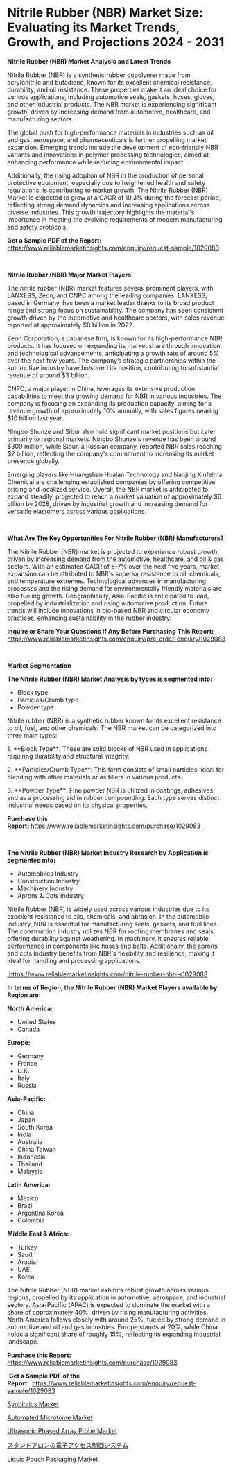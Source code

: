 <p><h1>Nitrile Rubber (NBR) Market Size: Evaluating its Market Trends, Growth, and Projections 2024 - 2031</h1></p><p><strong>Nitrile Rubber (NBR) Market Analysis and Latest Trends</strong></p>
<p><p>Nitrile Rubber (NBR) is a synthetic rubber copolymer made from acrylonitrile and butadiene, known for its excellent chemical resistance, durability, and oil resistance. These properties make it an ideal choice for various applications, including automotive seals, gaskets, hoses, gloves, and other industrial products. The NBR market is experiencing significant growth, driven by increasing demand from automotive, healthcare, and manufacturing sectors. </p><p>The global push for high-performance materials in industries such as oil and gas, aerospace, and pharmaceuticals is further propelling market expansion. Emerging trends include the development of eco-friendly NBR variants and innovations in polymer processing technologies, aimed at enhancing performance while reducing environmental impact. </p><p>Additionally, the rising adoption of NBR in the production of personal protective equipment, especially due to heightened health and safety regulations, is contributing to market growth. The Nitrile Rubber (NBR) Market is expected to grow at a CAGR of 10.3% during the forecast period, reflecting strong demand dynamics and increasing applications across diverse industries. This growth trajectory highlights the material's importance in meeting the evolving requirements of modern manufacturing and safety protocols.</p></p>
<p><strong>Get a Sample PDF of the Report:&nbsp;</strong> <a href="https://www.reliablemarketinsights.com/enquiry/request-sample/1029083">https://www.reliablemarketinsights.com/enquiry/request-sample/1029083</a></p>
<p>&nbsp;</p>
<p><strong>Nitrile Rubber (NBR) Major Market Players</strong></p>
<p><p>The nitrile rubber (NBR) market features several prominent players, with LANXESS, Zeon, and CNPC among the leading companies. LANXESS, based in Germany, has been a market leader thanks to its broad product range and strong focus on sustainability. The company has seen consistent growth driven by the automotive and healthcare sectors, with sales revenue reported at approximately $8 billion in 2022.</p><p>Zeon Corporation, a Japanese firm, is known for its high-performance NBR products. It has focused on expanding its market share through innovation and technological advancements, anticipating a growth rate of around 5% over the next few years. The company’s strategic partnerships within the automotive industry have bolstered its position, contributing to substantial revenue of around $3 billion.</p><p>CNPC, a major player in China, leverages its extensive production capabilities to meet the growing demand for NBR in various industries. The company is focusing on expanding its production capacity, aiming for a revenue growth of approximately 10% annually, with sales figures nearing $10 billion last year.</p><p>Ningbo Shunze and Sibur also hold significant market positions but cater primarily to regional markets. Ningbo Shunze's revenue has been around $300 million, while Sibur, a Russian company, reported NBR sales reaching $2 billion, reflecting the company's commitment to increasing its market presence globally.</p><p>Emerging players like Huangshan Hualan Technology and Nanjing Xinfeima Chemical are challenging established companies by offering competitive pricing and localized service. Overall, the NBR market is anticipated to expand steadily, projected to reach a market valuation of approximately $6 billion by 2028, driven by industrial growth and increasing demand for versatile elastomers across various applications.</p></p>
<p>&nbsp;</p>
<p><strong>What Are The Key Opportunities For Nitrile Rubber (NBR) Manufacturers?</strong></p>
<p><p>The Nitrile Rubber (NBR) market is projected to experience robust growth, driven by increasing demand from the automotive, healthcare, and oil & gas sectors. With an estimated CAGR of 5-7% over the next five years, market expansion can be attributed to NBR's superior resistance to oil, chemicals, and temperature extremes. Technological advances in manufacturing processes and the rising demand for environmentally friendly materials are also fueling growth. Geographically, Asia-Pacific is anticipated to lead, propelled by industrialization and rising automotive production. Future trends will include innovations in bio-based NBR and circular economy practices, enhancing sustainability in the rubber industry.</p></p>
<p><strong>Inquire or Share Your Questions If Any Before Purchasing This Report:</strong> <a href="https://www.reliablemarketinsights.com/enquiry/pre-order-enquiry/1029083">https://www.reliablemarketinsights.com/enquiry/pre-order-enquiry/1029083</a></p>
<p>&nbsp;</p>
<p><strong>Market Segmentation</strong></p>
<p><strong>The Nitrile Rubber (NBR) Market Analysis by types is segmented into:</strong></p>
<p><ul><li>Block type</li><li>Particles/Crumb type</li><li>Powder type</li></ul></p>
<p><p>Nitrile rubber (NBR) is a synthetic rubber known for its excellent resistance to oil, fuel, and other chemicals. The NBR market can be categorized into three main types: </p><p>1. **Block Type**: These are solid blocks of NBR used in applications requiring durability and structural integrity.</p><p>2. **Particles/Crumb Type**: This form consists of small particles, ideal for blending with other materials or as fillers in various products.</p><p>3. **Powder Type**: Fine powder NBR is utilized in coatings, adhesives, and as a processing aid in rubber compounding. Each type serves distinct industrial needs based on its physical properties.</p></p>
<p><strong>Purchase this Report:&nbsp;</strong><a href="https://www.reliablemarketinsights.com/purchase/1029083">https://www.reliablemarketinsights.com/purchase/1029083</a></p>
<p>&nbsp;</p>
<p><strong>The Nitrile Rubber (NBR) Market Industry Research by Application is segmented into:</strong></p>
<p><ul><li>Automobiles Industry</li><li>Construction Industry</li><li>Machinery Industry</li><li>Aprons & Cots Industry</li></ul></p>
<p><p>Nitrile Rubber (NBR) is widely used across various industries due to its excellent resistance to oils, chemicals, and abrasion. In the automobile industry, NBR is essential for manufacturing seals, gaskets, and fuel lines. The construction industry utilizes NBR for roofing membranes and seals, offering durability against weathering. In machinery, it ensures reliable performance in components like hoses and belts. Additionally, the aprons and cots industry benefits from NBR's flexibility and resilience, making it ideal for handling and processing applications.</p></p>
<p><a href="https://www.reliablemarketinsights.com/nitrile-rubber-nbr--r1029083">&nbsp;https://www.reliablemarketinsights.com/nitrile-rubber-nbr--r1029083</a></p>
<p><strong>In terms of Region, the Nitrile Rubber (NBR) Market Players available by Region are:</strong></p>
<p>
    <p> <strong> North America: </strong>
        <ul>
            <li>United States</li>
            <li>Canada</li>
        </ul>
        </p> 
    <p> <strong> Europe: </strong>
        <ul>
            <li>Germany</li>
            <li>France</li>
            <li>U.K.</li>
            <li>Italy</li>
            <li>Russia</li>
        </ul>
        </p> 
    <p> <strong> Asia-Pacific: </strong>
        <ul>
            <li>China</li>
            <li>Japan</li>
            <li>South Korea</li>
            <li>India</li>
            <li>Australia</li>
            <li>China Taiwan</li>
            <li>Indonesia</li>
            <li>Thailand</li>
            <li>Malaysia</li>
        </ul>
        </p> 
    <p> <strong> Latin America: </strong>
        <ul>
            <li>Mexico</li>
            <li>Brazil</li>
            <li>Argentina Korea</li>
            <li>Colombia</li>
        </ul>
        </p> 
    <p> <strong> Middle East & Africa: </strong>
        <ul>
            <li>Turkey</li>
            <li>Saudi</li>
            <li>Arabia</li>
            <li>UAE</li>
            <li>Korea</li>
        </ul>
    </p>
    </p>
<p><p>The Nitrile Rubber (NBR) market exhibits robust growth across various regions, propelled by its application in automotive, aerospace, and industrial sectors. Asia-Pacific (APAC) is expected to dominate the market with a share of approximately 40%, driven by rising manufacturing activities. North America follows closely with around 25%, fueled by strong demand in automotive and oil and gas industries. Europe stands at 20%, while China holds a significant share of roughly 15%, reflecting its expanding industrial landscape.</p></p>
<p><strong>Purchase this Report: </strong><a href="https://www.reliablemarketinsights.com/purchase/1029083">https://www.reliablemarketinsights.com/purchase/1029083</a></p>
<p>&nbsp;<strong>Get a Sample PDF of the Report:&nbsp;&nbsp;</strong><a href="https://www.reliablemarketinsights.com/enquiry/request-sample/1029083">https://www.reliablemarketinsights.com/enquiry/request-sample/1029083</a></p>
<p><strong></strong></p>
<p><p><a href="https://issuu.com/reportprime-2/docs/synbiotics-market-size-2030.pptx_268a61bc7283f6">Synbiotics Market</a></p><p><a href="https://www.linkedin.com/pulse/future-insights-automated-microtome-market-trends-regional-analysis-elcyf?trackingId=ujPWNpimSQmjf576iWTKsQ%3D%3D">Automated Microtome Market</a></p><p><a href="https://www.linkedin.com/pulse/global-ultrasonic-phased-array-probe-market-sector2024-2031-wl3je?trackingId=2eY%2BfvXcRziTkJAVAIR5hg%3D%3D">Ultrasonic Phased Array Probe Market</a></p><p><a href="https://medium.com/@maudward1907/standalone-electronic-access-control-systems-market-%E3%81%AF-%E3%82%B3%E3%82%B9%E3%83%88%E7%AE%A1%E7%90%86%E3%81%A8%E5%8A%B9%E7%8E%87%E5%90%91%E4%B8%8A%E3%82%92%E5%84%AA%E5%85%88%E3%81%97%E3%81%BE%E3%81%99-1c99d9e8dc92">スタンドアロンの電子アクセス制御システム</a></p><p><a href="https://issuu.com/reportprime-2/docs/liquid-pouch-packaging-market-size-_39bf0fbb081ccd">Liquid Pouch Packaging Market</a></p></p>
